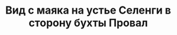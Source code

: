---
title: 'Вид с маяка на устье Селенги в сторону бухты Провал'
location: ''

tags: [all, fav]
category: across-baikal-2011
---